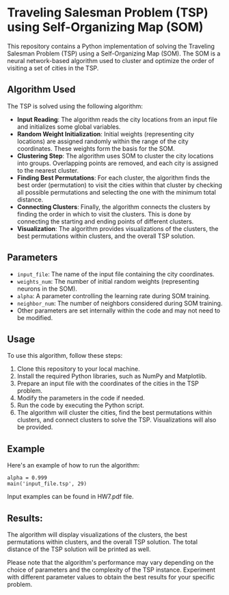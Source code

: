 # Traveling Salesman Problem (TSP) using Self-Organizing Map (SOM)

This repository contains a Python implementation of solving the Traveling Salesman Problem (TSP) using a Self-Organizing Map (SOM). The SOM is a neural network-based algorithm used to cluster and optimize the order of visiting a set of cities in the TSP.

## Algorithm Used

The TSP is solved using the following algorithm:

- **Input Reading**: The algorithm reads the city locations from an input file and initializes some global variables.
- **Random Weight Initialization**: Initial weights (representing city locations) are assigned randomly within the range of the city coordinates. These weights form the basis for the SOM.
- **Clustering Step**: The algorithm uses SOM to cluster the city locations into groups. Overlapping points are removed, and each city is assigned to the nearest cluster.
- **Finding Best Permutations**: For each cluster, the algorithm finds the best order (permutation) to visit the cities within that cluster by checking all possible permutations and selecting the one with the minimum total distance.
- **Connecting Clusters**: Finally, the algorithm connects the clusters by finding the order in which to visit the clusters. This is done by connecting the starting and ending points of different clusters.
- **Visualization**: The algorithm provides visualizations of the clusters, the best permutations within clusters, and the overall TSP solution.

## Parameters

- `input_file`: The name of the input file containing the city coordinates.
- `weights_num`: The number of initial random weights (representing neurons in the SOM).
- `alpha`: A parameter controlling the learning rate during SOM training.
- `neighbor_num`: The number of neighbors considered during SOM training.
- Other parameters are set internally within the code and may not need to be modified.

## Usage

To use this algorithm, follow these steps:

1. Clone this repository to your local machine.
2. Install the required Python libraries, such as NumPy and Matplotlib.
3. Prepare an input file with the coordinates of the cities in the TSP problem.
4. Modify the parameters in the code if needed.
5. Run the code by executing the Python script.
6. The algorithm will cluster the cities, find the best permutations within clusters, and connect clusters to solve the TSP. Visualizations will also be provided.

## Example

Here's an example of how to run the algorithm:

```
alpha = 0.999
main('input_file.tsp', 29)
```
Input examples can be found in HW7.pdf file.
## Results:
The algorithm will display visualizations of the clusters, the best permutations within clusters, and the overall TSP solution. The total distance of the TSP solution will be printed as well.

Please note that the algorithm's performance may vary depending on the choice of parameters and the complexity of the TSP instance. Experiment with different parameter values to obtain the best results for your specific problem.
